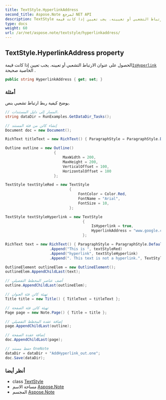 ```yaml
---
title: TextStyle.HyperlinkAddress
second_title: Aspose.Note لمرجع NET API
description: TextStyle ملكية. الحصول على عنوان الارتباط التشعبي أو تعيينه. يجب تعيين إذا كانت قيمةIsHyperlink الخاصية صحيحة .
type: docs
weight: 60
url: /ar/net/aspose.note/textstyle/hyperlinkaddress/
---
```

## TextStyle.HyperlinkAddress property

الحصول على عنوان الارتباط التشعبي أو تعيينه. يجب تعيين إذا كانت قيمة[`IsHyperlink`](../ishyperlink/) الخاصية صحيحة .

```csharp
public string HyperlinkAddress { get; set; }
```

### أمثلة

يوضح كيفية ربط ارتباط تشعبي بنص.

```csharp
// المسار إلى دليل المستندات.
string dataDir = RunExamples.GetDataDir_Tasks();

// إنشاء كائن من فئة المستند
Document doc = new Document();

RichText titleText = new RichText() { ParagraphStyle = ParagraphStyle.Default }.Append("Title!");

Outline outline = new Outline()
                      {
                          MaxWidth = 200,
                          MaxHeight = 200,
                          VerticalOffset = 100,
                          HorizontalOffset = 100
                      };

TextStyle textStyleRed = new TextStyle
                             {
                                 FontColor = Color.Red,
                                 FontName = "Arial",
                                 FontSize = 10,
                             };

TextStyle textStyleHyperlink = new TextStyle
                                   {
                                       IsHyperlink = true,
                                       HyperlinkAddress = "www.google.com"
                                   };

RichText text = new RichText() { ParagraphStyle = ParagraphStyle.Default }
                    .Append("This is ", textStyleRed)
                    .Append("hyperlink", textStyleHyperlink)
                    .Append(". This text is not a hyperlink.", TextStyle.Default);

OutlineElement outlineElem = new OutlineElement();
outlineElem.AppendChildLast(text);

// أضف عناصر المخطط التفصيلي
outline.AppendChildLast(outlineElem);

// تهيئة كائن فئة العنوان
Title title = new Title() { TitleText = titleText };

// تهيئة كائن فئة الصفحة
Page page = new Note.Page() { Title = title };

// إضافة عقدة المخطط التفصيلي
page.AppendChildLast(outline);

// إضافة عقدة الصفحة
doc.AppendChildLast(page);

// حفظ مستند OneNote
dataDir = dataDir + "AddHyperlink_out.one";
doc.Save(dataDir);
```

### أنظر أيضا

* class [TextStyle](../)
* مساحة الاسم [Aspose.Note](../../textstyle/)
* المجسم [Aspose.Note](../../../)


